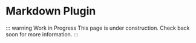 # Markdown Plugin

::: warning Work in Progress
This page is under construction. Check back soon for more information.
:::
